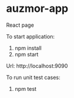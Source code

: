 # auzmor-app
React page

To start application:
  1. npm install
  2. npm start

Url: http://localhost:9090

To run unit test cases:
  1. npm test
